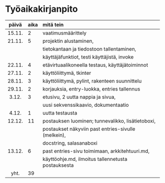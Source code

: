 # Työaikakirjanpito

| päivä | aika | mitä tein  |
| :----:|:-----| :-----|
|15.11.|2|vaatimusmäärittely|
|21.11.|5|projektin alustaminen,|
| | | tietokantaan ja tiedostoon tallentaminen,|
| | | käyttäjäfunktiot, testi käyttäjistä, invoke|
|22.11.|4|etävirtuaalikoneella testaus, käyttäjätoiminnot|
|27.11.|2|käyttöliittymä, tkinter|
|28.11.|3|käyttöliittymä, pylint, rakenteen suunnittelu|
|29.11.|2|korjauksia, entry-luokka, entries tallennus|
|3.12.|3|etusivu, 2 uutta nappia ja sivua,|
| | | uusi sekvenssikaavio, dokumentaatio|
|4.12.|1|uutta testausta|
|12.12.|11|postauksen luominen; tunnevalikko, lisätietoboxi,|
| | | postaukset näkyviin past entries-sivulle (melkein),|
| | | docstring, salasanaboxi|
|13.12.|6|past entries-sivu toimimaan, arkkitehtuuri.md,
| | | käyttöohje.md, ilmoitus tallennetusta postauksesta|
|yht.|39| |
